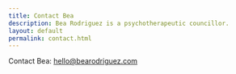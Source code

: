 ```yaml
---
title: Contact Bea
description: Bea Rodriguez is a psychotherapeutic councillor.
layout: default
permalink: contact.html
---
```


Contact Bea: [hello@bearodriguez.com](mailto:hello+website@bearodriguez.com)
